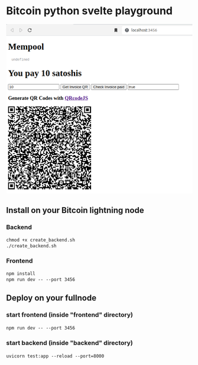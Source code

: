# Bitcoin python svelte playground
![alt text](playground.png)
## Install on your Bitcoin lightning node
### Backend
```
chmod +x create_backend.sh
./create_backend.sh
```

### Frontend
```
npm install
npm run dev -- --port 3456
```

## Deploy on your fullnode
### start frontend (inside "frontend" directory)
`npm run dev -- --port 3456`
### start backend (inside "backend" directory)
`uvicorn test:app --reload --port=8000`

